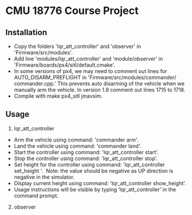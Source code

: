 # CMU 18776 Course Project
## Installation

- Copy the folders 'lqr_att_controller' and 'observer' in 'Firmware/src/modules'.
- Add line 'modules/lqr_att_controller' and 'module/observer' in 'Firmware/boards/px4/sitl/default.cmake'.
- In some versions of px4, we may need to comment out lines for AUTO_DISARM_PREFLIGHT in 'Firmware/src/modules/commander/ commander.cpp.' This prevents auto disarming of the vehicle when we manually arm the vehicle. In version 1.9 comment out lines 1715 to 1718.
- Compile with make px4_sitl jmavsim.

## Usage
1. lqr_att_controller
- Arm the vehicle using command: 'commander arm'.
- Land the vehicle using command: 'commander land'.
- Start the controller using command: 'lqr_att_controller start'.
- Stop the controller using command: 'lqr_att_controller stop'.
- Set height for the controller using command: 'lqr_att_controller set_height <value>'.  Note: the value should be negative as UP direction is negative in the simulator.
- Display current height using command: 'lqr_att_controller show_height'.
- Usage instructions will be visible by typing ‘lqr_att_controller’ in the command prompt.
2. observer
